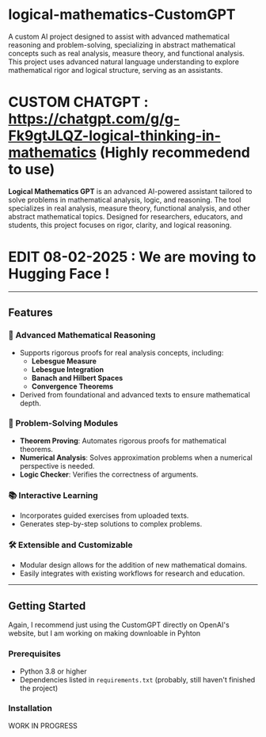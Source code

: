 # logical-mathematics-CustomGPT
A custom AI project designed to assist with advanced mathematical reasoning and problem-solving, specializing in abstract mathematical concepts such as real analysis, measure theory, and functional analysis. This project uses advanced natural language understanding to explore mathematical rigor and logical structure, serving as an assistants.

# CUSTOM CHATGPT : https://chatgpt.com/g/g-Fk9gtJLQZ-logical-thinking-in-mathematics (Highly recommedend to use)

**Logical Mathematics GPT** is an advanced AI-powered assistant tailored to solve problems in mathematical analysis, logic, and reasoning. The tool specializes in real analysis, measure theory, functional analysis, and other abstract mathematical topics. Designed for researchers, educators, and students, this project focuses on rigor, clarity, and logical reasoning.

# EDIT 08-02-2025 : We are moving to Hugging Face !
---

## Features

### 🔢 Advanced Mathematical Reasoning
- Supports rigorous proofs for real analysis concepts, including:
  - **Lebesgue Measure**
  - **Lebesgue Integration**
  - **Banach and Hilbert Spaces**
  - **Convergence Theorems**
- Derived from foundational and advanced texts to ensure mathematical depth.

### 🧮 Problem-Solving Modules
- **Theorem Proving**: Automates rigorous proofs for mathematical theorems.
- **Numerical Analysis**: Solves approximation problems when a numerical perspective is needed.
- **Logic Checker**: Verifies the correctness of arguments.

### 📚 Interactive Learning
- Incorporates guided exercises from uploaded texts.
- Generates step-by-step solutions to complex problems.

### 🛠️ Extensible and Customizable
- Modular design allows for the addition of new mathematical domains.
- Easily integrates with existing workflows for research and education.

---

## Getting Started

Again, I recommend just using the CustomGPT directly on OpenAI's website, but I am working on making downloable in Pyhton

### Prerequisites
- Python 3.8 or higher
- Dependencies listed in `requirements.txt` (probably, still haven't finished the project)

### Installation

WORK IN PROGRESS
